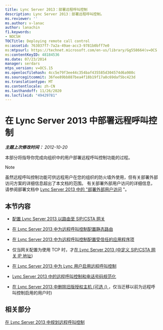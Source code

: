 ```yaml
---
title: Lync Server 2013：部署远程呼叫控制
description: Lync Server 2013：部署远程呼叫控制。
ms.reviewer: ''
ms.author: v-lanac
author: lanachin
f1.keywords:
- NOCSH
TOCTitle: Deploying remote call control
ms:assetid: 763037f7-7a2a-49ae-acc3-9781b0bff7e0
ms:mtpsurl: https://technet.microsoft.com/en-us/library/Gg558664(v=OCS.15)
ms:contentKeyID: 48184536
ms.date: 07/23/2014
manager: serdars
mtps_version: v=OCS.15
ms.openlocfilehash: 4cc5e79f3ee44c354baf435585d304574d6a980c
ms.sourcegitcommit: 36fee89bb887bea4f18b19f17a8c69daf5bc423d
ms.translationtype: MT
ms.contentlocale: zh-CN
ms.lasthandoff: 11/26/2020
ms.locfileid: "49429781"
---
```

# <a name="deploying-remote-call-control-in-lync-server-2013"></a>在 Lync Server 2013 中部署远程呼叫控制

<div data-xmlns="http://www.w3.org/1999/xhtml">

<div class="topic" data-xmlns="http://www.w3.org/1999/xhtml" data-msxsl="urn:schemas-microsoft-com:xslt" data-cs="https://msdn.microsoft.com/">

<div data-asp="https://msdn2.microsoft.com/asp">



</div>

<div id="mainSection">

<div id="mainBody">

<span> </span>

_**主题上次修改时间：** 2012-10-20_

本部分将指导你完成向组织中的用户部署远程呼叫控制功能的过程。

<div>


> [!NOTE]  
> 虽然远程呼叫控制功能可供远程用户在您的组织的防火墙外使用，但有关部署外部访问方案的详细信息超出了本文档的范围。 有关部署外部用户访问的详细信息，请参阅部署文档中 <A href="lync-server-2013-deploying-external-user-access.md">Lync Server 2013 中的 "部署外部用户访问</A> "。



</div>

<div>

## <a name="in-this-section"></a>本节内容

  - [配置 Lync Server 2013 以路由至 SIP/CSTA 网关](lync-server-2013-configuring-lync-server-to-route-to-a-sip-csta-gateway.md)

  - [在 Lync Server 2013 中为远程呼叫控制配置静态路由](lync-server-2013-configure-a-static-route-for-remote-call-control.md)

  - [在 Lync Server 2013 中为远程呼叫控制配置受信任的应用程序项](lync-server-2013-configure-a-trusted-application-entry-for-remote-call-control.md)

  - 仅当网关配置为使用 TCP 时，才[在 Lync Server 2013 (中定义 SIP/CSTA 网关 IP 地址](lync-server-2013-define-a-sip-csta-gateway-ip-address.md)) 

  - [在 Lync Server 2013 中为 Lync 用户启用远程呼叫控制](lync-server-2013-enable-lync-users-for-remote-call-control.md)

  - [Lync Server 2013 中的远程呼叫控制和电话号码规范化](lync-server-2013-remote-call-control-and-phone-number-normalization.md)

  - [在 Lync Server 2013 中删除旧版授权主机 (可选 () ](lync-server-2013-remove-a-legacy-authorized-host-optional.md) ，仅当迁移以前为远程呼叫控制启用的用户时) 

</div>

<div>

## <a name="related-sections"></a>相关部分

[在 Lync Server 2013 中规划远程呼叫控制](lync-server-2013-planning-for-remote-call-control.md)

</div>

</div>

<span> </span>

</div>

</div>

</div>

